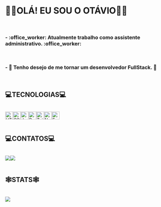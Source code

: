 <h1>🙋‍♂️OLÁ! EU SOU O OTÁVIO🙋‍♂️</h1>
<br />
 <h3>- :office_worker: Atualmente trabalho como assistente administrativo. :office_worker:</h3> 
<br /> <h3>- 🌱 Tenho desejo de me tornar um desenvolvedor FullStack.  🌱</h3>
 <br />
<h2>💻TECNOLOGIAS💻</h2>
<br />
<div style="display:flex">
          <img src="https://cdn.jsdelivr.net/gh/devicons/devicon/icons/html5/html5-plain.svg" width="25px" title="HTML"/>
          <img src="https://cdn.jsdelivr.net/gh/devicons/devicon/icons/css3/css3-plain.svg" width="25px" title="CSS"/>
          <img src="https://cdn.jsdelivr.net/gh/devicons/devicon/icons/javascript/javascript-plain.svg" width="25px" title="JavaScript"/>
          <img src="https://cdn.jsdelivr.net/gh/devicons/devicon/icons/react/react-original.svg" width="25px" title="React"/>
          <img src="https://cdn.jsdelivr.net/gh/devicons/devicon/icons/tailwindcss/tailwindcss-plain.svg" width="25px" title="TailwindCSS"/>
          <img src="https://cdn.jsdelivr.net/gh/devicons/devicon/icons/nodejs/nodejs-original.svg" width="25px" title="NodeJs"/>
          <img src="https://cdn.jsdelivr.net/gh/devicons/devicon/icons/express/express-original.svg" width="25px" title="Express"/>
</div>
<br />
<h2>💻CONTATOS💻</h2>
 <br />         
<div style="display:flex">
          <a href = "mailto:contato.otaviosimoncini@gmail.com"><img src="https://img.shields.io/badge/Gmail-D14836?style=for-the-badge&logo=gmail&logoColor=white" target="_blank"></a>
          <a href="https://www.linkedin.com/in/ot%C3%A1vio-aparecido-simoncini-b7124b229/" target="_blank"><img src="https://img.shields.io/badge/-LinkedIn-%230077B5?style=for-the-badge&logo=linkedin&logoColor=white" target="_blank"></a>   
</div>
<br />
<h2>🕸️STATS🕸️</h2>
<br />
<img src="https://github-readme-stats.vercel.app/api?username=otaviosmc&show_icons=true&theme=tokyonight" />
